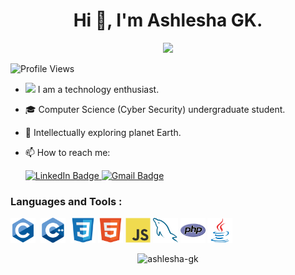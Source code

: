 <h1 align="center">
 Hi 👋, I'm Ashlesha GK.
</h1>

<p align="center">
  <img src="https://user-images.githubusercontent.com/74038190/212747903-e9bdf048-2dc8-41f9-b973-0e72ff07bfba.gif" height="500"/>
</p>
<!-- https://miro.medium.com/max/2048/1*OohqW5DGh9CQS4hLY5FXzA.png -->

![Profile Views](https://komarev.com/ghpvc/?username=ashlesha-gk)

- <img src="https://media.giphy.com/media/WUlplcMpOCEmTGBtBW/giphy.gif" width="30"> I am a technology enthusiast.

- 🎓 Computer Science (Cyber Security) undergraduate student.

- :telescope: Intellectually exploring planet Earth.

- :mailbox: How to reach me:
  <div id="badges">
  <a href="https://in.linkedin.com/in/nehal-hosalikar-35535a204">
    <img src="https://img.shields.io/badge/LinkedIn-0D1117?style=for-the-badge&logo=linkedin&logoColor=informational" alt="LinkedIn Badge"/>
  </a>
  <a href="mailto:ashleshagk1343@gmail.com">
    <img src="https://img.shields.io/badge/Email-0D1117?style=for-the-badge&logo=gmail&logoColor=red" alt="Gmail Badge"/>
  </a>
</div>



### Languages and Tools :
<div>
 
  <img src="https://github.com/devicons/devicon/blob/master/icons/c/c-original.svg" title="C" alt="C" width="40" height="40"/>&nbsp;
  <img src="https://github.com/devicons/devicon/blob/master/icons/cplusplus/cplusplus-original.svg" title="C++" alt="C++" width="40" height="40"/>&nbsp;
  <img src="https://github.com/devicons/devicon/blob/master/icons/css3/css3-original.svg" title="CSS3" alt="CSS" width="40" height="40"/>
<img src="https://github.com/devicons/devicon/blob/master/icons/html5/html5-original.svg" title="HTML5" alt="HTML" width="40" height="40"/>
<img src="https://github.com/devicons/devicon/blob/master/icons/javascript/javascript-original.svg" title="JavaScript" alt="JavaScript" width="40" height="40"/>
<img src="https://github.com/devicons/devicon/blob/master/icons/mysql/mysql-original.svg" title="MySQL" alt="MySQL" width="40" height="40"/>
<img src="https://github.com/devicons/devicon/blob/master/icons/php/php-original.svg" title="PHP" alt="PHP" width="40" height="40"/>
<img src="https://github.com/devicons/devicon/blob/master/icons/java/java-original.svg" title="Java" alt="Java" width="40" height="40"/>

</div>


<!-- ### My Stats : -->
<p align="center"><img src="http://github-readme-streak-stats.herokuapp.com?user=ashlesha-gk&theme=github-dark-blue&hide_border=true" alt="ashlesha-gk"/>
<!-- <p align="center"><img src="https://github-readme-stats.vercel.app/api?username=ashlesha-gk&theme=github_dark&show_icons=true&count_private=true&hide_border=true"/> -->
